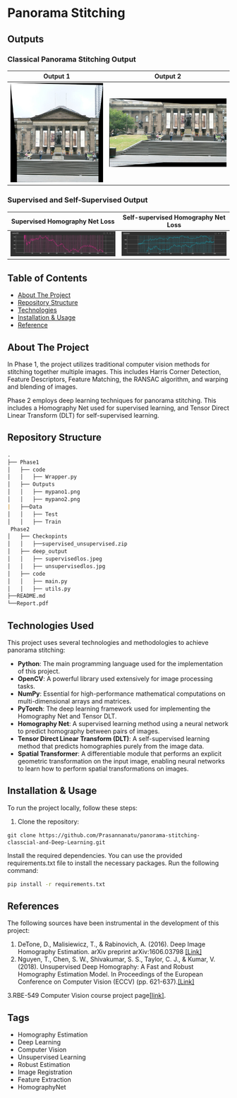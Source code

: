 # Panorama Stitching

## Outputs

### Classical Panorama Stitching Output

| Output 1 | Output 2 |
|----------|----------|
| ![Output 1](./Phase1/Outputs/mypano1.png) | ![Output 2](./Phase1/Outputs/mypano2.png) |


### Supervised and Self-Supervised Output

| Supervised Homography Net Loss | Self-supervised Homography Net Loss |
|--------------------------------|-------------------------------------|
| ![Supervised Loss](./Phase2/deep_output/supervisedlos.jpeg) | ![Unsupervised Loss](./Phase2/deep_output/unsupervisedlos.jpg) |

## Table of Contents
- [About The Project](#about-the-project)
- [Repository Structure](#repository-structure)
- [Technologies](#technologies)
- [Installation & Usage](#installation--usage)
- [Reference](#reference)

## About The Project
In Phase 1, the project utilizes traditional computer vision methods for stitching together multiple images. This includes Harris Corner Detection, Feature Descriptors, Feature Matching, the RANSAC algorithm, and warping and blending of images.

Phase 2 employs deep learning techniques for panorama stitching. This includes a Homography Net used for supervised learning, and Tensor Direct Linear Transform (DLT) for self-supervised learning.

## Repository Structure

```markdown
.
├── Phase1
│   ├── code
│   │   ├── Wrapper.py
│   ├── Outputs
│   │   ├── mypano1.png
│   │   ├── mypano2.png
|   ├──Data
│   │   ├── Test
│   │   ├── Train
 Phase2
│   ├── Checkopints
│   │   ├──supervised_unsupervised.zip
│   ├── deep_output
│   │   ├── supervisedlos.jpeg
│   │   ├── unsupervisedlos.jpg
│   ├── code
│   │   ├── main.py
│   │   ├── utils.py
├──README.md
└──Report.pdf

```
## Technologies Used

This project uses several technologies and methodologies to achieve panorama stitching:

- **Python**: The main programming language used for the implementation of this project.
- **OpenCV**: A powerful library used extensively for image processing tasks.
- **NumPy**: Essential for high-performance mathematical computations on multi-dimensional arrays and matrices.
- **PyTorch**: The deep learning framework used for implementing the Homography Net and Tensor DLT.
- **Homography Net**: A supervised learning method using a neural network to predict homography between pairs of images.
- **Tensor Direct Linear Transform (DLT)**: A self-supervised learning method that predicts homographies purely from the image data.
- **Spatial Transformer**: A differentiable module that performs an explicit geometric transformation on the input image, enabling neural networks to learn how to perform spatial transformations on images.



## Installation & Usage
To run the project locally, follow these steps:

1. Clone the repository:

```shell
git clone https://github.com/Prasannanatu/panorama-stitching-classcial-and-Deep-Learning.git
 ```
 
Install the required dependencies. You can use the provided requirements.txt file to install the necessary packages. Run the following command:


```bash
pip install -r requirements.txt
 ```

## References

The following sources have been instrumental in the development of this project:

1. DeTone, D., Malisiewicz, T., & Rabinovich, A. (2016). Deep Image Homography Estimation. arXiv preprint arXiv:1606.03798 [[Link]](https://arxiv.org/pdf/1606.03798.pdf)
2. Nguyen, T., Chen, S. W., Shivakumar, S. S., Taylor, C. J., & Kumar, V. (2018). Unsupervised Deep Homography: A Fast and Robust Homography Estimation Model. In Proceedings of the European Conference on Computer Vision (ECCV) (pp. 621-637).[[Link]](https://arxiv.org/abs/1709.03966)

3.RBE-549 Computer Vision course project page[[link]](https://rbe549.github.io/spring2023/proj/p1/).


## Tags

- Homography Estimation
- Deep Learning
- Computer Vision
- Unsupervised Learning
- Robust Estimation
- Image Registration
- Feature Extraction
- HomographyNet



<!-- -Classical Panorama Stitching Output:
| ![image1](./Phase1/Outputs/mypano1.png) | ![image2](./Phase1/Outputs/mypano2.png) |
|:--:|:---:|
| output_1 | output_2|


-Supervised and Self-Supervised Output:
| ![image1](./Phase2/deep_output/supervisedlos.jpeg) | ![image2](./Phase2/deep_output/unsupervisedlos.jpg) |
|:--:|:---:|
| Suervised Homography Net loss | Self-suervised Homography Net loss| -->



